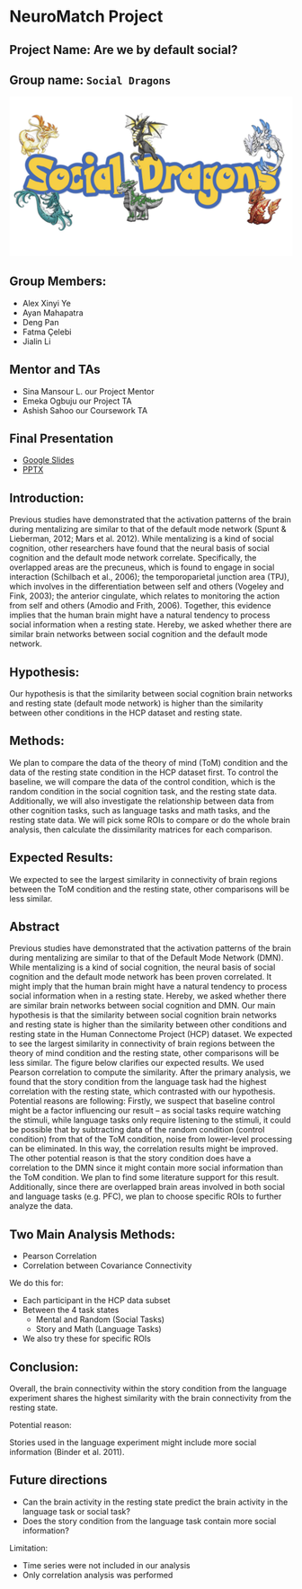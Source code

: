 # NeuroMatch Project

## Project Name: Are we by default social?


## Group name: `Social Dragons`

![Created by Alex](social-dragons.png)

## Group Members:

- Alex Xinyi Ye
- Ayan Mahapatra
- Deng Pan
- Fatma Çelebi
- Jialin Li

## Mentor and TAs

- Sina Mansour L. our Project Mentor
- Emeka Ogbuju our Project TA
- Ashish Sahoo our Coursework TA


## Final Presentation

- [Google Slides](https://docs.google.com/presentation/d/1QlrshFZ2uI2rP4hHM5ODnVScYlx0EoiYidcmoK9xkaI/edit?usp=sharing)
- [PPTX](./Presentation_and_Notes/social_dragon_presentation_final.pptx)


## Introduction:

Previous studies have demonstrated that the activation patterns of the brain during mentalizing are similar to that of the default mode network (Spunt & Lieberman, 2012; Mars et al. 2012). While mentalizing is a kind of social cognition, other researchers have found that the neural basis of social cognition and the default mode network correlate. Specifically, the overlapped areas are the precuneus, which is found to engage in social interaction (Schilbach et al., 2006); the temporoparietal junction area (TPJ), which involves in the differentiation between self and others (Vogeley and Fink, 2003); the anterior cingulate, which relates to monitoring the action from self and others (Amodio and Frith, 2006). Together, this evidence implies that the human brain might have a natural tendency to process social information when a resting state. Hereby, we asked whether there are similar brain networks between social cognition and the default mode network.

## Hypothesis:

Our hypothesis is that the similarity between social cognition brain networks and resting state (default mode network) is higher than the similarity between other conditions in the HCP dataset and resting state.

## Methods:

We plan to compare the data of the theory of mind (ToM) condition and the data of the resting state condition in the HCP dataset first. To control the baseline, we will compare the data of the control condition, which is the random condition in the social cognition task, and the resting state data. Additionally, we will also investigate the relationship between data from other cognition tasks, such as language tasks and math tasks, and the resting state data. We will pick some ROIs to compare or do the whole brain analysis, then calculate the dissimilarity matrices for each comparison.

## Expected Results:

We expected to see the largest similarity in connectivity of brain regions between the ToM condition and the resting state, other comparisons will be less similar.

## Abstract

Previous studies have demonstrated that the activation patterns of the brain during mentalizing are similar to that of the Default Mode Network (DMN). While mentalizing is a kind of social cognition, the neural basis of social cognition and the default mode network has been proven correlated. It might imply that the human brain might have a natural tendency to process social information when in a resting state. Hereby, we asked whether there are similar brain networks between social cognition and DMN. Our main hypothesis is that the similarity between social cognition brain networks and resting state is higher than the similarity between other conditions and resting state in the Human Connectome Project (HCP) dataset. We expected to see the largest similarity in connectivity of brain regions between the theory of mind condition and the resting state, other comparisons will be less similar. The figure below clarifies our expected results. We used Pearson correlation to compute the similarity. After the primary analysis, we found that the story condition from the language task had the highest correlation with the resting state, which contrasted with our hypothesis. Potential reasons are following: Firstly, we suspect that baseline control might be a factor influencing our result – as social tasks require watching the stimuli, while language tasks only require listening to the stimuli, it could be possible that by subtracting data of the random condition (control condition) from that of the ToM condition, noise from lower-level processing can be eliminated. In this way, the correlation results might be improved. The other potential reason is that the story condition does have a correlation to the DMN since it might contain more social information than the ToM condition. We plan to find some literature support for this result. Additionally, since there are overlapped brain areas involved in both social and language tasks (e.g. PFC), we plan to choose specific ROIs to further analyze the data.


## Two Main Analysis Methods:

- Pearson Correlation 
- Correlation between Covariance Connectivity

We do this for:

- Each participant in the HCP data subset
- Between the 4 task states
    - Mental and Random (Social Tasks)
    - Story and Math (Language Tasks)
- We also try these for specific ROIs

## Conclusion:

Overall, the brain connectivity within the story condition from the language experiment shares the highest similarity with the brain connectivity from the resting state.

Potential reason:

Stories used in the language experiment might include more social information (Binder et al. 2011).

## Future directions

- Can the brain activity in the resting state predict the brain activity in the language task or social task? 
- Does the story condition from the language task contain more social information? 

Limitation:

- Time series were not included in our analysis
- Only correlation analysis was performed
